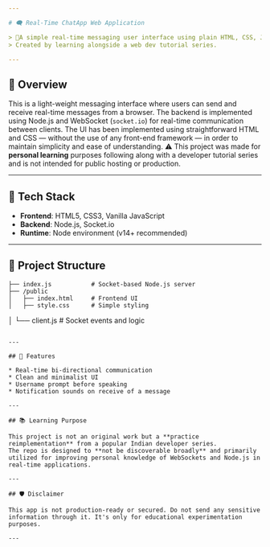 ```yaml
---

# 🗨️ Real-Time ChatApp Web Application

> 🚀A simple real-time messaging user interface using plain HTML, CSS, JS, and a Node-driven backend.
> Created by learning alongside a web dev tutorial series.

---
```


## 📌 Overview

This is a light-weight messaging interface where users can send and receive real-time messages from a browser. 
The backend is implemented using Node.js and WebSocket (`socket.io`) for real-time communication between clients.
The UI has been implemented using straightforward HTML and CSS — without the use of any front-end framework — in order to maintain simplicity and ease of understanding.
⚠️ This project was made for **personal learning** purposes following along with a developer tutorial series and is not intended for public hosting or production.

---

## 🧰 Tech Stack

* **Frontend**: HTML5, CSS3, Vanilla JavaScript
* **Backend**: Node.js, Socket.io
* **Runtime**: Node environment (v14+ recommended)

---
## 📂 Project Structure

```
├── index.js           # Socket-based Node.js server
├── /public
│   ├── index.html     # Frontend UI
│   ├── style.css      # Simple styling
```
│   └── client.js      # Socket events and logic
```

---

## 🧪 Features

* Real-time bi-directional communication
* Clean and minimalist UI
* Username prompt before speaking
* Notification sounds on receive of a message

---

## 📚 Learning Purpose

This project is not an original work but a **practice reimplementation** from a popular Indian developer series.
The repo is designed to **not be discoverable broadly** and primarily utilized for improving personal knowledge of WebSockets and Node.js in real-time applications.

---

## 🛡️ Disclaimer

This app is not production-ready or secured. Do not send any sensitive information through it. It's only for educational experimentation purposes.

---
